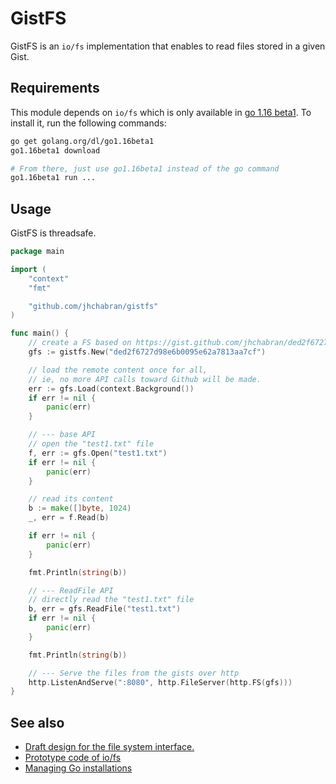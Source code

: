 # GistFS

GistFS is an `io/fs` implementation that enables to read files stored in a given Gist.

## Requirements

This module depends on `io/fs` which is only available in [go 1.16 beta1](https://tip.golang.org/doc/go1.16).
To install it, run the following commands:

```sh
go get golang.org/dl/go1.16beta1
go1.16beta1 download

# From there, just use go1.16beta1 instead of the go command
go1.16beta1 run ...
```

## Usage

GistFS is threadsafe.

```go
package main

import (
	"context"
	"fmt"

	"github.com/jhchabran/gistfs"
)

func main() {
	// create a FS based on https://gist.github.com/jhchabran/ded2f6727d98e6b0095e62a7813aa7cf
	gfs := gistfs.New("ded2f6727d98e6b0095e62a7813aa7cf")

	// load the remote content once for all,
	// ie, no more API calls toward Github will be made.
	err := gfs.Load(context.Background())
	if err != nil {
		panic(err)
	}

	// --- base API
	// open the "test1.txt" file
	f, err := gfs.Open("test1.txt")
	if err != nil {
		panic(err)
	}

	// read its content
	b := make([]byte, 1024)
	_, err = f.Read(b)

	if err != nil {
		panic(err)
	}

	fmt.Println(string(b))

	// --- ReadFile API
	// directly read the "test1.txt" file
	b, err = gfs.ReadFile("test1.txt")
	if err != nil {
		panic(err)
	}

	fmt.Println(string(b))

	// --- Serve the files from the gists over http
	http.ListenAndServe(":8080", http.FileServer(http.FS(gfs)))
}
```

## See also

- [Draft design for the file system interface.](https://go.googlesource.com/proposal/+/master/design/draft-iofs.md)
- [Prototype code of io/fs](https://go-review.googlesource.com/c/go/+/243939)
- [Managing Go installations](https://golang.org/doc/manage-install)
